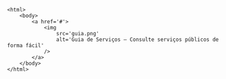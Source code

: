 <Code language='html'>
&lt;html&gt;
    &lt;body&gt;
        &lt;a href='#'&gt;
            &lt;img
                src='guia.png'
                alt='Guia de Serviços – Consulte serviços públicos de forma fácil'
            /&gt;
        &lt;/a&gt;
    &lt;/body&gt;
&lt;/html&gt;
</Code>